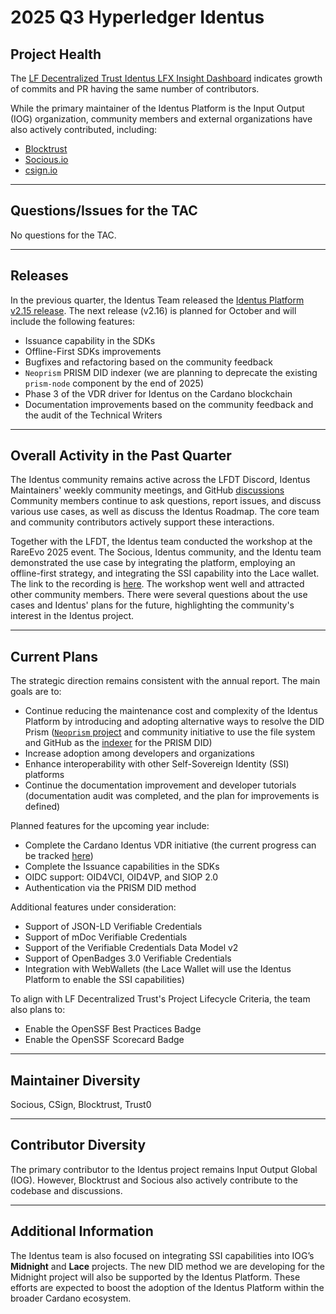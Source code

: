 [//]: # (SPDX-License-Identifier: CC-BY-4.0)

# 2025 Q3 Hyperledger Identus

## Project Health

The [LF Decentralized Trust Identus LFX Insight Dashboard](https://insights.linuxfoundation.org/project/open-enterprise-agent/development?timeRange=past180days&start=2025-02-28&end=2025-08-27) indicates growth of commits and PR having the same number of contributors.

While the primary maintainer of the Identus Platform is the Input Output (IOG) organization, community members and external organizations have also actively contributed, including:
- [Blocktrust](https://www.blocktrust.dev/)
- [Socious.io](https://socious.io/)
- [csign.io](https://csign.io/)

---

## Questions/Issues for the TAC

No questions for the TAC.

---

## Releases

In the previous quarter, the Identus Team released the [Identus Platform v2.15 release](https://github.com/hyperledger-identus/.github/releases/tag/v2.15).
The next release (v2.16) is planned for October and will include the following features:
- Issuance capability in the SDKs
- Offline-First SDKs improvements
- Bugfixes and refactoring based on the community feedback
- `Neoprism` PRISM DID indexer (we are planning to deprecate the existing `prism-node` component by the end of 2025)
- Phase 3 of the VDR driver for Identus on the Cardano blockchain
- Documentation improvements based on the community feedback and the audit of the Technical Writers

---

## Overall Activity in the Past Quarter

The Identus community remains active across the LFDT Discord, Identus Maintainers' weekly community meetings, and GitHub [discussions](https://github.com/hyperledger-identus/hyperledger-identus/discussions)
Community members continue to ask questions, report issues, and discuss various use cases, as well as discuss the Identus Roadmap. 
The core team and community contributors actively support these interactions.

Together with the LFDT, the Identus team conducted the workshop at the RareEvo 2025 event.
The Socious, Identus community, and the Identu team demonstrated the use case by integrating the platform, employing an offline-first strategy, and integrating the SSI capability into the Lace wallet. 
The link to the recording is [here](https://www.youtube.com/watch?v=vlBsXzNqvDc).
The workshop went well and attracted other community members. There were several questions about the use cases and Identus' plans for the future, highlighting the community's interest in the Identus project.

---

## Current Plans

The strategic direction remains consistent with the annual report. The main goals are to:

- Continue reducing the maintenance cost and complexity of the Identus Platform by introducing and adopting alternative ways to resolve the DID Prism ([`Neoprism` project](https://github.com/hyperledger-identus/neoprism) and community initiative to use the file system and GitHub as the [indexer](https://github.com/FabioPinheiro/prism-vdr) for the PRISM DID)
- Increase adoption among developers and organizations
- Enhance interoperability with other Self-Sovereign Identity (SSI) platforms
- Continue the documentation improvement and developer tutorials (documentation audit was completed, and the plan for improvements is defined)

Planned features for the upcoming year include:
- Complete the Cardano Identus VDR initiative (the current progress can be tracked [here](https://milestones.projectcatalyst.io/projects/1300189/milestones/3))
- Complete the Issuance capabilities in the SDKs
- OIDC support: OID4VCI, OID4VP, and SIOP 2.0
- Authentication via the PRISM DID method

Additional features under consideration:
- Support of JSON-LD Verifiable Credentials
- Support of mDoc Verifiable Credentials
- Support of the Verifiable Credentials Data Model v2
- Support of OpenBadges 3.0 Verifiable Credentials
- Integration with WebWallets (the Lace Wallet will use the Identus Platform to enable the SSI capabilities)

To align with LF Decentralized Trust's Project Lifecycle Criteria, the team also plans to:
- Enable the OpenSSF Best Practices Badge
- Enable the OpenSSF Scorecard Badge

---

## Maintainer Diversity

Socious, CSign, Blocktrust, Trust0

---

## Contributor Diversity

The primary contributor to the Identus project remains Input Output Global (IOG). 
However, Blocktrust and Socious also actively contribute to the codebase and discussions. 

---

## Additional Information

The Identus team is also focused on integrating SSI capabilities into IOG’s **Midnight** and **Lace** projects.
The new DID method we are developing for the Midnight project will also be supported by the Identus Platform.
These efforts are expected to boost the adoption of the Identus Platform within the broader Cardano ecosystem.
